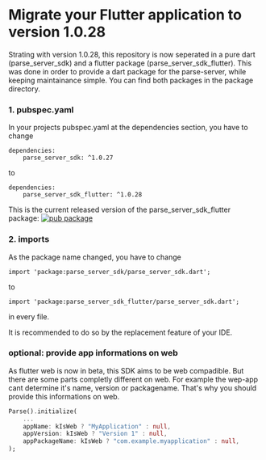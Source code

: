 # Migrate your Flutter application to version 1.0.28

Strating with version 1.0.28, this repository is now seperated in a pure dart (parse_server_sdk) and a flutter package (parse_server_sdk_flutter).
This was done in order to provide a dart package for the parse-server, while keeping maintainance simple.
You can find both packages in the package directory.

### 1. pubspec.yaml
In your projects pubspec.yaml at the dependencies section, you have to change
```
dependencies:
    parse_server_sdk: ^1.0.27
```
to
```
dependencies:
    parse_server_sdk_flutter: ^1.0.28
```
This is the current released version of the parse_server_sdk_flutter package: [![pub package](https://img.shields.io/pub/v/parse_server_sdk_flutter.svg)](https://pub.dev/packages/parse_server_sdk_flutter)

### 2. imports
As the package name changed, you have to change
```
import 'package:parse_server_sdk/parse_server_sdk.dart';
```
 to  
```
import 'package:parse_server_sdk_flutter/parse_server_sdk.dart';
```
in every file.

It is recommended to do so by the replacement feature of your IDE.

### optional: provide app informations on web
As flutter web is now in beta, this SDK aims to be web compadible.
But there are some parts completly different on web. For example the wep-app cant determine it's name, version or packagename.
That's why you should provide this informations on web.
```dart
Parse().initialize(
    ...
    appName: kIsWeb ? "MyApplication" : null,
    appVersion: kIsWeb ? "Version 1" : null,
    appPackageName: kIsWeb ? "com.example.myapplication" : null,
);
```
